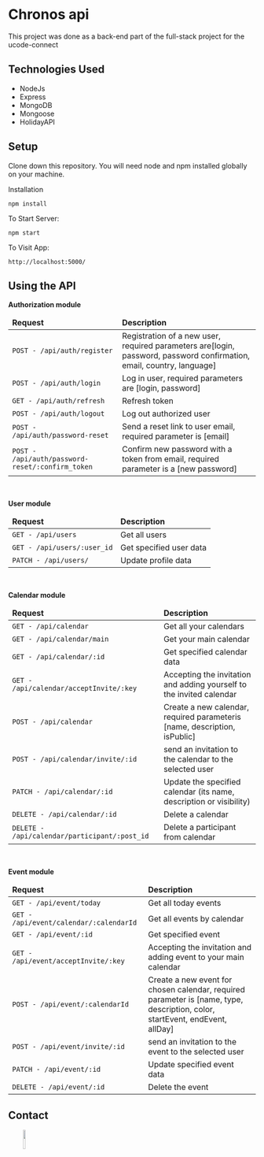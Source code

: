 # Сhronos api

<p>This project was done as a back-end part of the full-stack project for the ucode-connect</p>

<h2>Technologies Used</h2>

<ul>
    <li>NodeJs</li>
    <li>Express</li>
    <li>MongoDB</li>
    <li>Mongoose</li>
    <li>HolidayAPI</li>
</ul>
<h2>Setup</h2>

<p>Clone down this repository. You will need node and npm installed globally on your machine.
</p>
<p> 
Installation

`npm install`

To Start Server:

`npm start`

To Visit App:

`http://localhost:5000/`

</p>

<h2>Using the API</h2>
<p>
    <b>Authorization module</b>
        <table width="100%">
            <thead>
                <tr>
                    <td><b>Request</b></td>
                    <td><b>Description</b></td>
                </tr>
            </thead>
            <tr>
                <td><code>POST - /api/auth/register</code></td>
                <td>Registration of a new user, required parameters are[login, password, password confirmation, email, country, language]</td>
            </tr>
            <tr>
                <td><code>POST - /api/auth/login</code></td>
                <td>Log in user, required parameters are [login, password]</td>
            </tr>
            <tr>
                <td><code>GET - /api/auth/refresh</code></td>
                <td>Refresh token</td>
            </tr>
            <tr>
                <td><code>POST - /api/auth/logout</code></td>
                <td>Log out authorized user</td>
            </tr>
            <tr>
                <td><code>POST - /api/auth/password-reset</code></td>
                <td>Send a reset link to user email, required parameter is [email]</td>
            </tr>
            <tr>
                <td><code>POST - /api/auth/password-reset/:confirm_token</code></td>
                <td>Confirm new password with a token from email, required parameter is a [new password]</td>
            </tr>
        </table>
    </p>
    <br>
    <p><b>User module</b>
        <table width="100%">
            <thead>
                <tr>
                    <td><b>Request</b></td>
                    <td><b>Description</b></td>
                </tr>
            </thead>
            <tr>
                <td><code>GET - /api/users</code></td>
                <td>Get all users</td>
            </tr>
            <tr>
                <td><code>GET - /api/users/:user_id</code></td>
                <td>Get specified user data</td>
            </tr>
            <tr>
                <td><code>PATCH - /api/users/</code></td>
                <td>Update profile data</td>
            </tr>
        </table>
    </p>
    <br>
    <p><b>Calendar module</b>
        <table width="100%">
            <thead>
                <tr>
                    <td><b>Request</b></td>
                    <td><b>Description</b></td>
                </tr>
            </thead>
            <tr>
                <td><code>GET - /api/calendar</code></td>
                <td>Get all your calendars</td>
            </tr>
            <tr>
                <td><code>GET - /api/calendar/main</code></td>
                <td>Get your main calendar</td>
            </tr>
            <tr>
                <td><code>GET - /api/calendar/:id</code></td>
                <td>Get specified calendar data</td>
            </tr>
            <tr>
                <td><code>GET - /api/calendar/acceptInvite/:key</code></td>
                <td>Accepting the invitation and adding yourself to the invited calendar</td>
            </tr>
            <tr>
                <td><code>POST - /api/calendar</code></td>
                <td>Create a new calendar, required parameteris [name, description, isPublic]</td>
            </tr>
            <tr>
                <td><code>POST - /api/calendar/invite/:id</code></td>
                <td>send an invitation to the calendar to the selected user</td>
            </tr>
            <tr>
                <td><code>PATCH - /api/calendar/:id</code></td>
                <td>Update the specified calendar (its name, description or visibility)</td>
            </tr>
            <tr>
                <td><code>DELETE - /api/calendar/:id</code></td>
                <td>Delete a calendar</td>
            </tr>
            <tr>
                <td><code>DELETE - /api/calendar/participant/:post_id</code></td>
                <td>Delete a participant from calendar</td>
            </tr>
        </table>
    </p>
    <br>
    <p><b>Event module</b>
        <table width="100%">
           <thead>
                <tr>
                    <td><b>Request</b></td>
                    <td><b>Description</b></td>
                </tr>
            </thead>
            <tr>
                <td><code>GET - /api/event/today</code></td>
                <td>Get all today events</td>
            </tr>
            <tr>
                <td><code>GET - /api/event/calendar/:calendarId</code></td>
                <td>Get all events by calendar </td>
            </tr>
            <tr>
                <td><code>GET - /api/event/:id</code></td>
                <td>Get specified event</td>
            </tr>
            <tr>
                <td><code>GET - /api/event/acceptInvite/:key</code></td>
                <td>Accepting the invitation and adding event to your main calendar</td>
            </tr>
            <tr>
                <td><code>POST - /api/event/:calendarId</code></td>
                <td>Create a new event for chosen calendar, required parameter is [name, type, description, color, startEvent, endEvent, allDay]</td>
            </tr>
            <tr>
                <td><code>POST - /api/event/invite/:id</code></td>
                <td>send an invitation to the event to the selected user</td>
            </tr>
            <tr>
                <td><code>PATCH - /api/event/:id</code></td>
                <td>Update specified event data</td>
            </tr>
            <tr>
                <td><code>DELETE - /api/event/:id</code></td>
                <td>Delete the event</td>
            </tr>
        </table>
    </p>

<h2>Contact</h2>
<p><span style="margin-right: 30px;"></span><a href="https://github.com/Vlad-Makarenko"><img target="_blank" src="https://cdn.jsdelivr.net/gh/devicons/devicon/icons/github/github-original.svg" style="width: 10%;"></a></p>
